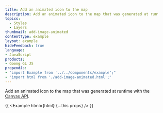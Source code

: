 ```yaml
---
title: Add an animated icon to the map
description: Add an animated icon to the map that was generated at runtime with the Canvas API.
topics:
  - Styles
  - Layers
thumbnail: add-image-animated
contentType: example
layout: example
hideFeedback: true
language:
- JavaScript
products:
- Goong GL JS
prependJs:
- "import Example from '../../components/example';"
- "import html from './add-image-animated.html';"
---
```


Add an animated icon to the map that was generated at runtime with the [Canvas API](https://developer.mozilla.org/en-US/docs/Web/API/Canvas_API).

{{ <Example html={html} {...this.props} /> }}
